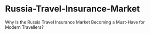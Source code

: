 # Russia-Travel-Insurance-Market
Why Is the Russia Travel Insurance Market Becoming a Must-Have for Modern Travellers?
